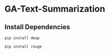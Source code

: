 # GA-Text-Summarization

## Install Dependencies

```
pip install deap
```

```
pip install rouge
```
